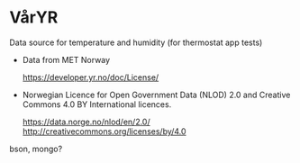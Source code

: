 # VårYR

Data source for temperature and humidity (for thermostat app tests)

- Data from MET Norway

    https://developer.yr.no/doc/License/


 - Norwegian Licence for Open Government Data (NLOD) 2.0 and Creative Commons 4.0 BY International licences.

    https://data.norge.no/nlod/en/2.0/
    http://creativecommons.org/licenses/by/4.0

bson, mongo?